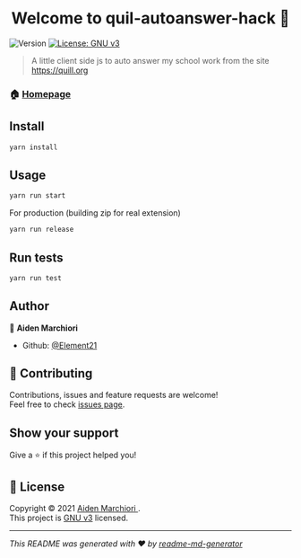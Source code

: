 <h1 align="center">Welcome to quil-autoanswer-hack 👋</h1>
<p>
  <img alt="Version" src="https://img.shields.io/badge/version-1.0.0-blue.svg?cacheSeconds=2592000" />
  <a href="https://github.com/Element21/quil-autoanswer-hack/blob/main/LICENSE" target="_blank">
    <img alt="License: GNU v3" src="https://img.shields.io/badge/License-GNU v3-yellow.svg" />
  </a>
</p>

> A little client side js to auto answer my school work from the site https://quill.org

### 🏠 [Homepage](https://github.com/Element21/quil-autoanswer-hack)

## Install

```sh
yarn install
```

## Usage

```sh
yarn run start
```

For production (building zip for real extension)

```sh
yarn run release
```
## Run tests

```sh
yarn run test
```

## Author

👤 **Aiden Marchiori <Element21>**

* Github: [@Element21](https://github.com/Element21)

## 🤝 Contributing

Contributions, issues and feature requests are welcome!<br />Feel free to check [issues page](https://github.com/Element21/quil-autoanswer-hack/issues). 

## Show your support

Give a ⭐️ if this project helped you!

## 📝 License

Copyright © 2021 [Aiden Marchiori <Element21>](https://github.com/Element21).<br />
This project is [GNU v3](https://github.com/Element21/quil-autoanswer-hack/blob/main/LICENSE) licensed.

***
_This README was generated with ❤️ by [readme-md-generator](https://github.com/kefranabg/readme-md-generator)_